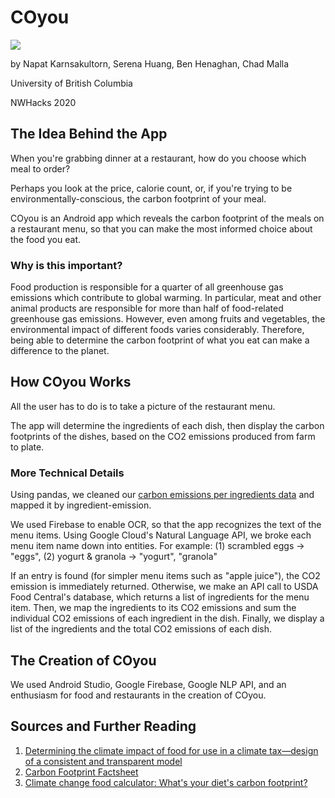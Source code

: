 # COyou

![](https://github.com/nw-hacks2020/c-o-you/blob/master/COyou_logo.png?raw=true)

by Napat Karnsakultorn, Serena Huang, Ben Henaghan, Chad Malla

University of British Columbia 

NWHacks 2020 

## The Idea Behind the App

When you're grabbing dinner at a restaurant, how do you choose which meal to order? 

Perhaps you look at the price, calorie count, or, if you're trying to be environmentally-conscious, the carbon footprint of your meal.

COyou is an Android app which reveals the carbon footprint of the meals on a restaurant menu, so that you can make the most informed choice about the food you eat.

### Why is this important? 

Food production is responsible for a quarter of all greenhouse gas emissions which contribute to global warming. In particular, meat and other animal products are responsible for more than half of food-related greenhouse gas emissions. However, even among fruits and vegetables, the environmental impact of different foods varies considerably. Therefore, being able to determine the carbon footprint of what you eat can make a difference to the planet.

## How COyou Works

All the user has to do is to take a picture of the restaurant menu. 

The app will determine the ingredients of each dish, then display the carbon footprints of the dishes, based on the CO2 emissions produced from farm to plate. 

### More Technical Details

Using pandas, we cleaned our [carbon emissions per ingredients data](https://link.springer.com/article/10.1007/s11367-019-01597-8#Sec24) and mapped it by ingredient-emission.

We used Firebase to enable OCR, so that the app recognizes the text of the menu items. Using Google Cloud's Natural Language API, we broke each menu item name down into entities. For example:
         (1) scrambled eggs -> "eggs", 
         (2) yogurt & granola -> "yogurt", "granola"

If an entry is found (for simpler menu items such as "apple juice"), the CO2 emission is immediately returned. Otherwise, we make an API call to USDA Food Central's database, which returns a list of ingredients for the menu item. Then, we map the ingredients to its CO2 emissions and sum the individual CO2 emissions of each ingredient in the dish. Finally, we display a list of the ingredients and the total CO2 emissions of each dish. 

## The Creation of COyou

We used Android Studio, Google Firebase, Google NLP API, and an enthusiasm for food and restaurants in the creation of COyou. 

## Sources and Further Reading

1. [Determining the climate impact of food for use in a climate tax—design of a consistent and transparent model](https://link.springer.com/article/10.1007/s11367-019-01597-8#Sec24)
2. [Carbon Footprint Factsheet](http://css.umich.edu/factsheets/carbon-footprint-factsheet)
3. [Climate change food calculator: What's your diet's carbon footprint?](https://www.bbc.com/news/science-environment-4645971)
